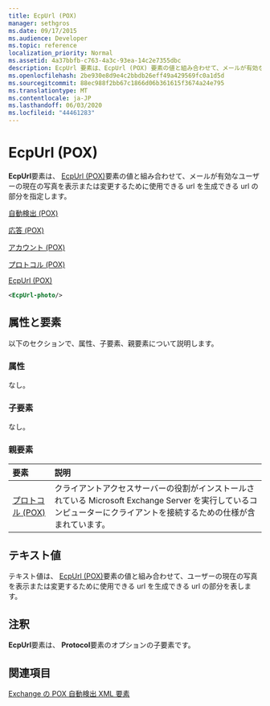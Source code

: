 ```yaml
---
title: EcpUrl (POX)
manager: sethgros
ms.date: 09/17/2015
ms.audience: Developer
ms.topic: reference
localization_priority: Normal
ms.assetid: 4a37bbfb-c763-4a3c-93ea-14c2e7355dbc
description: EcpUrl 要素は、EcpUrl (POX) 要素の値と組み合わせて、メールが有効なユーザーの現在の写真を表示または変更するために使用できる URL を生成できる url の部分を指定します。
ms.openlocfilehash: 2be930e8d9e4c2bbdb26eff49a429569fc0a1d5d
ms.sourcegitcommit: 88ec988f2bb67c1866d06b361615f3674a24e795
ms.translationtype: MT
ms.contentlocale: ja-JP
ms.lasthandoff: 06/03/2020
ms.locfileid: "44461283"
---
```

# <a name="ecpurl-photo-pox"></a>EcpUrl (POX)

**EcpUrl**要素は、 [EcpUrl (POX)](ecpurl-pox.md)要素の値と組み合わせて、メールが有効なユーザーの現在の写真を表示または変更するために使用できる url を生成できる url の部分を指定します。 
  
[自動検出 (POX)](autodiscover-pox.md)
  
[応答 (POX)](response-pox.md)
  
[アカウント (POX)](account-pox.md)
  
[プロトコル (POX)](protocol-pox.md)
  
[EcpUrl (POX)](ecpurl-photo-pox.md)
  
```XML
<EcpUrl-photo/>
```

## <a name="attributes-and-elements"></a>属性と要素

以下のセクションで、属性、子要素、親要素について説明します。
  
### <a name="attributes"></a>属性

なし。
  
### <a name="child-elements"></a>子要素

なし。
  
### <a name="parent-elements"></a>親要素

|**要素**|**説明**|
|:-----|:-----|
|[プロトコル (POX)](protocol-pox.md) <br/> |クライアントアクセスサーバーの役割がインストールされている Microsoft Exchange Server を実行しているコンピューターにクライアントを接続するための仕様が含まれています。  <br/> |
   
## <a name="text-value"></a>テキスト値

テキスト値は、 [EcpUrl (POX)](ecpurl-pox.md)要素の値と組み合わせて、ユーザーの現在の写真を表示または変更するために使用できる url を生成できる url の部分を表します。 
  
## <a name="remarks"></a>注釈

**EcpUrl**要素は、 **Protocol**要素のオプションの子要素です。 
  
## <a name="see-also"></a>関連項目



[Exchange の POX 自動検出 XML 要素](pox-autodiscover-xml-elements-for-exchange.md)

